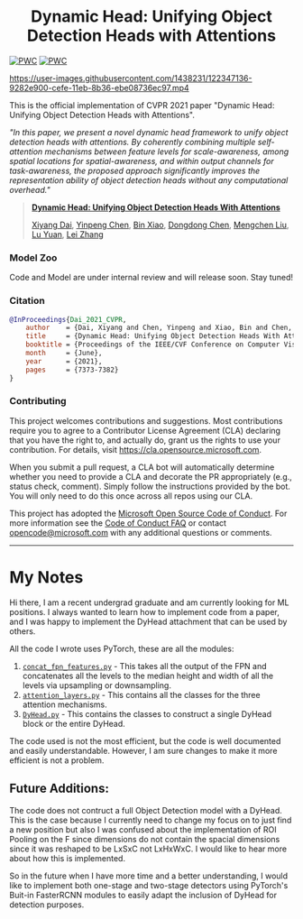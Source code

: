 
<div align="center">   

# Dynamic Head: Unifying Object Detection Heads with Attentions
</div>

[![PWC](https://img.shields.io/endpoint.svg?url=https://paperswithcode.com/badge/dynamic-head-unifying-object-detection-heads/object-detection-on-coco-minival)](https://paperswithcode.com/sota/object-detection-on-coco-minival?p=dynamic-head-unifying-object-detection-heads)
[![PWC](https://img.shields.io/endpoint.svg?url=https://paperswithcode.com/badge/dynamic-head-unifying-object-detection-heads/object-detection-on-coco)](https://paperswithcode.com/sota/object-detection-on-coco?p=dynamic-head-unifying-object-detection-heads)

https://user-images.githubusercontent.com/1438231/122347136-9282e900-cefe-11eb-8b36-ebe08736ec97.mp4


This is the official implementation of CVPR 2021 paper "Dynamic Head: Unifying Object Detection Heads with Attentions". 

_"In this paper, we present a novel dynamic head framework to unify object detection heads with attentions. 
By coherently combining multiple self-attention mechanisms between feature levels for scale-awareness, among spatial locations for spatial-awareness, and within output channels for task-awareness, the proposed approach significantly improves the representation ability of object detection heads without any computational overhead."_


>[**Dynamic Head: Unifying Object Detection Heads With Attentions**](https://arxiv.org/pdf/2106.08322.pdf)
>
>[Xiyang Dai](https://scholar.google.com/citations?user=QC8RwcoAAAAJ&hl=en), [Yinpeng Chen](https://scholar.google.com/citations?user=V_VpLksAAAAJ&hl=en), [Bin Xiao](https://scholar.google.com/citations?user=t5HZdzoAAAAJ&hl=en), [Dongdong Chen](https://scholar.google.com/citations?user=sYKpKqEAAAAJ&hl=zh-CN), [Mengchen Liu](https://scholar.google.com/citations?user=cOPQtYgAAAAJ&hl=zh-CN), [Lu Yuan](https://scholar.google.com/citations?user=k9TsUVsAAAAJ&hl=en), [Lei Zhang](https://scholar.google.com/citations?user=fIlGZToAAAAJ&hl=en) 



### Model Zoo

Code and Model are under internal review and will release soon. Stay tuned!


### Citation

```BibTeX
@InProceedings{Dai_2021_CVPR,
    author    = {Dai, Xiyang and Chen, Yinpeng and Xiao, Bin and Chen, Dongdong and Liu, Mengchen and Yuan, Lu and Zhang, Lei},
    title     = {Dynamic Head: Unifying Object Detection Heads With Attentions},
    booktitle = {Proceedings of the IEEE/CVF Conference on Computer Vision and Pattern Recognition (CVPR)},
    month     = {June},
    year      = {2021},
    pages     = {7373-7382}
}
```



### Contributing

This project welcomes contributions and suggestions.  Most contributions require you to agree to a
Contributor License Agreement (CLA) declaring that you have the right to, and actually do, grant us
the rights to use your contribution. For details, visit https://cla.opensource.microsoft.com.

When you submit a pull request, a CLA bot will automatically determine whether you need to provide
a CLA and decorate the PR appropriately (e.g., status check, comment). Simply follow the instructions
provided by the bot. You will only need to do this once across all repos using our CLA.

This project has adopted the [Microsoft Open Source Code of Conduct](https://opensource.microsoft.com/codeofconduct/).
For more information see the [Code of Conduct FAQ](https://opensource.microsoft.com/codeofconduct/faq/) or
contact [opencode@microsoft.com](mailto:opencode@microsoft.com) with any additional questions or comments.

------
# My Notes

Hi there, I am a recent undergrad graduate and am currently looking for ML positions. I always wanted to learn how to implement code from a paper, and I was happy to implement the DyHead attachment that can be used by others. 

All the code I wrote uses PyTorch, these are all the modules:
1. [`concat_fpn_features.py`](./torch/concat_fpn_output.py) - This takes all the output of the FPN and concatenates all the levels to the median height and width of all the levels via upsampling or downsampling.
2. [`attention_layers.py`](./torch/attention_layers.py) - This contains all the classes for the three attention mechanisms.
3. [`DyHead.py`](./torch/DyHead.py) - This contains the classes to construct a single DyHead block or the entire DyHead.

The code used is not the most efficient, but the code is well documented and easily understandable. However, I am sure changes to make it more efficient is not a problem.

## Future Additions:
The code does not contruct a full Object Detection model with a DyHead. This is the case because I currently need to change my focus on to just find a new position but also I was confused about the implementation of ROI Pooling on the F since dimensions do not contain the spacial dimensions since it was reshaped to be LxSxC not LxHxWxC. I would like to hear more about how this is implemented.

So in the future when I have more time and a better understanding, I would like to implement both one-stage and two-stage detectors using PyTorch's Buit-in FasterRCNN modules to easily adapt the inclusion of DyHead for detection purposes.
